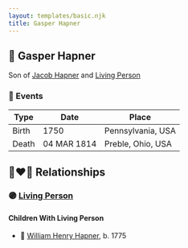 ```yaml
---
layout: templates/basic.njk
title: Gasper Hapner
---
```

## 🔵 Gasper Hapner

Son of [Jacob Hapner](/people/3/31698804) and [Living Person](/people/2/23759173)

### 📆 Events

Type | Date | Place
------ | ------ | ------
Birth | 1750 | Pennsylvania, USA
Death | 04 MAR 1814 | Preble, Ohio, USA

## 👩‍❤️‍👨 Relationships

### 🟣 [Living Person](/people/7/78872424)

#### Children With Living Person
* 🔵 [William Henry Hapner](/people/9/95017783), b. 1775
